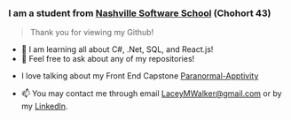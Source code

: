<!--
**laceywalkerr/laceywalkerr** is a ✨ _special_ ✨ repository because its `README.md` (this file) appears on your GitHub profile. -->

### I am a student from [Nashville Software School](http://nashvillesoftwareschool.com/) (Chohort 43)
> Thank you for viewing my Github!

- 🌱  I am learning all about C#, .Net, SQL, and React.js!
- 💬 Feel free to ask about any of my repositories! 
 * I love talking about my Front End Capstone [Paranormal-Apptivity](https://github.com/laceywalkerr/Paranormal-Apptivity)

- 📫 You may contact me through email LaceyMWalker@gmail.com or by my [Linkedln](https://www.linkedin.com/in/laceywalker/).



